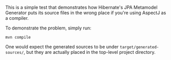 This is a simple test that demonstrates how Hibernate's JPA Metamodel Generator
puts its source files in the wrong place if you're using AspectJ as a compiler.

To demonstrate the problem, simply run:

```mvn compile```

One would expect the generated sources to be under `target/generated-sources/`,
but they are actually placed in the top-level project directory.
